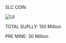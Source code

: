 SLC COIN

![UI](https://slcglobal.io/assets/images/logo-white.png)


TOTAL SUPLLY: 150 Million


PRE MINE: 30 Million



